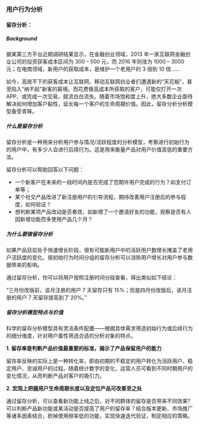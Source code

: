 ### 用户行为分析

#### 留存分析：

##### Background

据某第三方平台近期调研结果显示，在金融创业领域，2013 年一家互联网金融创业公司的投资获客成本区间为 300 – 500 元，而 2016 年则涨为 1000 – 3000 元；在电商领域，新用户的获取成本，是维护一个老用户的 3 倍到 10 倍…… 

如今，高居不下的获客成本让互联网、移动互联网创业者们遭遇新的“天花板”，甚至陷入“纳不起”新客的窘境。而花费极高成本所获取的客户，可能仅打开一次APP、或完成一次交易，就流白白流失。随着市场饱和度上升，绝大多数企业亟待解决如何增加客户黏性，延长每一个客户的生命周期价值。因此，留存分析分析模型备受青睐。

##### 什么是留存分析

留存分析是一种用来分析用户参与情况/活跃程度的分析模型，考察进行初始行为的用户中，有多少人会进行后续行为。这是用来衡量产品对用户价值高低的重要方法。

留存分析可以帮助回答以下问题：

- 一个新客户在未来的一段时间内是否完成了您期许用户完成的行为？如支付订单等；
- 某个社交产品改进了新注册用户的引导流程，期待改善用户注册后的参与程度，如何验证？
- 想判断某项产品改动是否奏效，如新增了一个邀请好友的功能，观察是否有人因新增功能而多使用产品几个月？

##### 为什么要做留存分析

如果产品目前处于快速增长阶段，很有可能新用户中的活跃用户数增长掩盖了老用户活跃度的变化。按初始行为时间分组的留存分析可以消除用户增长对用户参与数据带来的影响。

通过留存分析，你可以将用户按照注册时间分段查看，得出类似如下结论：

“三月份改版前，该月注册的用户 7 天留存只有 15%；但是四月份改版后，该月注册的用户 7 天留存提高到了 20%。”

##### 留存分析模型特点与价值

科学的留存分析模型具有灵活条件配置——根据具体需求筛选初始行为或后续行为的细分维度，针对用户属性筛选合适的分析对象的特点。

**1. 留存率是判断产品价值最重要的标准，揭示了产品保留用户的能力**

留存率反映的实际上是一种转化率，即由初期的不稳定的用户转化为活跃用户、稳定用户、忠诚用户的过程。随着统计数字的变化，运营人员可看到不同时期用户的变化情况，从而判断产品对客户的吸引力。

**2. 宏观上把握用户生命周期长度以及定位产品可改善至之处**

通过留存分析，可以查看新功能上线之后，对不同群体的留存是否带来不同效果? 可以判断产品新功能或某活动是否提高了用户的留存率？结合版本更新、市场推广等诸多因素结合，砍掉使用频率低的功能，实现快速迭代验证，制定相应的策略。

